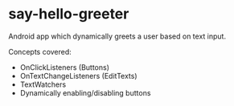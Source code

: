 # say-hello-greeter

Android app which dynamically greets a user based on text input.

Concepts covered:

- OnClickListeners (Buttons)
- OnTextChangeListeners (EditTexts)
- TextWatchers
- Dynamically enabling/disabling buttons
